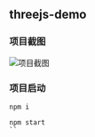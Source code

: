 ## threejs-demo

### 项目截图

![项目截图](./public/%E9%A1%B9%E7%9B%AE%E6%88%AA%E5%9B%BE.gif "项目截图")

### 项目启动

```shell
npm i

npm start
``